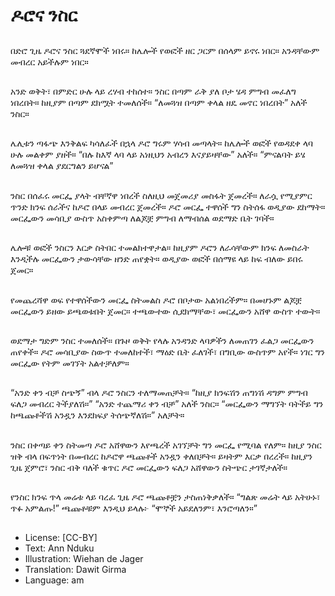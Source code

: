 # ዶሮና ንስር

##
በድሮ ጊዜ ዶሮና ንስር ጓደኛሞች ነበሩ። ከሌሎች የወፎች ዘር ጋርም በሰላም ይኖሩ ነበር። አንዳቸውም መብረር አይችሉም ነበር።

##
አንድ ወቅት፣ በምድር ሁሉ ላይ ረሃብ ተከሰተ። ንስር በጣም ራቅ ያለ ቦታ ሄዳ ምግብ መፈለግ ነበረበት። ከዚያም በጣም ደክሟት ተመለሰች። “ለመጓዝ በጣም ቀላል ዘዴ መኖር ነበረበት” አለች ንስር።

##
ሌሊቱን ጣፋጭ እንቅልፍ ካሳለፈች በኋላ ዶሮ ግሩም ሃሳብ መጣላት። ከሌሎች ወፎች የወዳደቀ ላባ ሁሉ መልቀም ያዘች። “በሉ ከእኛ ላባ ላይ አነዚህን አብረን እናያይዛቸው” አለች። “ምናልባት ይሄ ለመጓዝ ቀላል ያደርግልን ይሆናል”

##
ንስር በሰፈሩ መርፌ ያላት ብቸኛዋ ነበረች ስለዚህ መጀመሪያ መስፋት ጀመረች። ለራሷ የሚያምር ጥንድ ክንፍ ሰራችና ከዶሮ በላይ መብረር ጀመረች። ዶሮ መርፌ ተዋሰች ግን ስትሰፋ ወዲያው ደከማት። መርፌውን መሳቢያ ውስጥ አስቀምጣ ለልጆቿ ምግብ ለማብሰል ወደማድ ቤት ገባች።

##
ሌሎቹ ወፎች ንስርን እርቃ ስትበር ተመልክተዋታል። ከዚያም ዶሮን ለራሳቸውም ክንፍ ለመስራት እንዲችሉ መርፌውን ታውሳቸው ዘንድ ጠየቋት። ወዲያው ወፎች በሰማዩ ላይ ከፍ ብለው ይበሩ ጀመር።

##
የመጨረሻዋ ወፍ የተዋሰችውን መርፌ ስትመልስ ዶሮ በቦታው አልነበረችም። በመሆኑም ልጆቿ መርፌውን ይዘው ይጫወቱበት ጀመር። ተጫውተው ሲደክማቸው፣ መርፌውን አሸዋ ውስጥ ተውት።

##
ወደማታ ግድም ንስር ተመለሰች። በጉዞ ወቅት የላሉ አንዳንድ ላባዎችን ለመጠገን ፈልጋ መርፌውን ጠየቀች። ዶሮ መሳቢያው ስውጥ ተመለከተች፣ ማዕድ ቤት ፈለገች፣ በግቢው ውስጥም አየች። ነገር ግን መርፌው የትም መገኘት አልተቻለም።

##
“አንድ ቀን ብቻ ስጭኝ” ብላ ዶሮ ንስርን ተለማመጠቻት። “ከዚያ ክንፍሽን ጠግነሽ ዳግም ምግብ ፍለጋ መብረር ትችያለሽ።” “አንድ ተጨማሪ ቀን ብቻ” አለች ንስር። “መርፌውን ማግኘት ባትችይ ግን ከጫጩቶችሽ አንዷን እንደክፍያ ትሰጭኛለሽ።” አለቻት።

##
ንስር በቀጣይ ቀን ስትመጣ ዶሮ አሸዋውን እየጫረች አገኘቻት ግን መርፌ የሚባል የለም። ከዚያ ንስር ዝቅ ብላ በፍጥነት በመብረር ከዶሮዋ ጫጩቶች አንዷን ቀለበቻት። ይዛትም እርቃ በረረች። ከዚያን ጊዜ ጀምሮ፣ ንስር ብቅ ባለች ቁጥር ዶሮ መርፌውን ፍለጋ አሸዋውን ስትጭር ታገኛታለች።

##
የንስር ክንፍ ጥላ መሬቱ ላይ ባረፈ ጊዜ ዶሮ ጫጩቶቿን ታስጠነቅቃለች። “ግልጽ መሬት ላይ አትሁኑ፣ ጥፉ አምልጡ!” ጫጩቶቹም እንዲህ ይላሉ፦ “ሞኞች አይደለንም፣ እንሮጣለን።”

##
* License: [CC-BY]
* Text: Ann Nduku
* Illustration: Wiehan de Jager
* Translation: Dawit Girma
* Language: am
